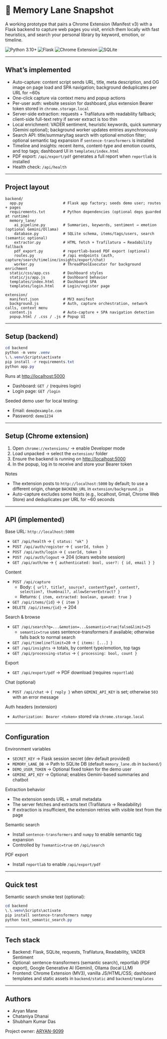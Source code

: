 # 🧠 Memory Lane Snapshot

A working prototype that pairs a Chrome Extension (Manifest v3) with a Flask backend to capture web pages you visit, enrich them locally with fast heuristics, and search your personal library by keyword, emotion, or timeline.

![Python 3.10+](https://img.shields.io/badge/Python-3.10%2B-3776AB?logo=python&logoColor=white)
![Flask](https://img.shields.io/badge/Flask-3.x-000000?logo=flask&logoColor=white)
![Chrome Extension](https://img.shields.io/badge/Chrome-Extension-4285F4?logo=google-chrome&logoColor=white)
![SQLite](https://img.shields.io/badge/SQLite-DB-003B57?logo=sqlite&logoColor=white)

---

## What’s implemented

- Auto-capture: content script sends URL, title, meta description, and OG image on page load and SPA navigation; background deduplicates per URL for ~60s
- One-click capture via context menu and popup actions
- Per-user auth: website session for dashboard, plus extension Bearer token stored in `chrome.storage.local`
- Server-side extraction: requests + Trafilatura with readability fallback; client-side full-text retry if server extract is too thin
- Local enrichment: VADER sentiment, heuristic keywords, quick summary (Gemini optional); background worker updates entries asynchronously
- Search API: title/summary/tag search with optional emotion filter; optional semantic tag expansion if `sentence-transformers` is installed
- Timeline and insights: recent items, content-type and emotion counts, and top tags; dashboard UI in `templates/index.html`
- PDF export: `/api/export/pdf` generates a full report when `reportlab` is installed
- Health check: `/api/health`

---

## Project layout

```text
backend/
  app.py                  # Flask app factory; seeds demo user; routes + pages
  requirements.txt        # Python dependencies (optional deps guarded at runtime)
  memory_lane/
    ai_pipeline.py        # Summaries, keywords, sentiment → emotion (optional Gemini/Ollama)
    database.py           # SQLite schema, items/tags/users, search (semantic optional)
    extractor.py          # HTML fetch + Trafilatura → Readability fallback
    pdf_export.py         # reportlab-based PDF export (optional)
    routes.py             # /api endpoints (auth, capture/search/timeline/insights/export/chat)
    worker.py             # ThreadPoolExecutor for background enrichment
  static/css/app.css      # Dashboard styles
  static/js/app.js        # Dashboard behavior
  templates/index.html    # Dashboard SPA
  templates/login.html    # Login/register page

extension/
  manifest.json           # MV3 manifest
  background.js           # Auth, capture orchestration, network calls, context menu
  content.js              # Auto-capture + SPA navigation detection
  popup.html / .css / .js # Popup UI
```

---

## Setup (backend)

```powershell
cd backend
python -m venv .venv
\.\.venv\Scripts\activate
pip install -r requirements.txt
python app.py
```

Runs at [http://localhost:5000](http://localhost:5000)

- Dashboard: `GET /` (requires login)
- Login page: `GET /login`

Seeded demo user for local testing:

- Email: `demo@example.com`
- Password: `demo1234`

---

## Setup (Chrome extension)

1. Open `chrome://extensions/` → enable Developer mode
2. Load unpacked → select the `extension/` folder
3. Ensure the backend is running on [http://localhost:5000](http://localhost:5000)
4. In the popup, log in to receive and store your Bearer token

Notes

- The extension posts to `http://localhost:5000` by default; to use a different origin, change `BACKEND_URL` in `extension/background.js`
- Auto-capture excludes some hosts (e.g., localhost, Gmail, Chrome Web Store) and deduplicates per URL for ~60 seconds

---

## API (implemented)

Base URL: `http://localhost:5000`

- `GET /api/health` → `{ status: "ok" }`
- `POST /api/auth/register` → `{ userId, token }`
- `POST /api/auth/login` → `{ userId, token }`
- `POST /api/auth/logout` → 204 (clears website session)
- `GET /api/auth/me` → `{ authenticated: bool, user?: { id, email } }`

Content

- `POST /api/capture`
  - Body: `{ url?, title?, source?, contentType?, content?, selection?, thumbnail?, allowServerExtract? }`
  - Returns: `{ item, extracted: boolean, queued: true }`
- `GET /api/items/{id}` → `{ item }`
- `DELETE /api/items/{id}` → 204

Search & browse

- `GET /api/search?q=...&emotion=...&semantic=true|false&limit=25`
  - `semantic=true` uses sentence-transformers if available; otherwise falls back to normal search
- `GET /api/timeline?limit=20` → `{ items: [...] }`
- `GET /api/insights` → totals, by content type/emotion, top tags
- `GET /api/processing-status` → `{ processing: bool, count }`

Export

- `GET /api/export/pdf` → PDF download (requires `reportlab`)

Chat (optional)

- `POST /api/chat` → `{ reply }` when `GEMINI_API_KEY` is set; otherwise `503` with an error message

Auth headers (extension)

- `Authorization: Bearer <token>` stored via `chrome.storage.local`

---

## Configuration

Environment variables

- `SECRET_KEY` → Flask session secret (dev default provided)
- `MEMORY_LANE_DB` → Path to SQLite DB (default `memory_lane.db` in `backend/`)
- `DEMO_USER_TOKEN` → Optional fixed token for the demo user
- `GEMINI_API_KEY` → Optional; enables Gemini-based summaries and chatbot

Extraction behavior

- The extension sends URL + small metadata
- The server fetches and extracts text (Trafilatura → Readability)
- If extraction is insufficient, the extension retries with visible text from the page

Semantic search

- Install `sentence-transformers` and `numpy` to enable semantic tag expansion
- Controlled by `?semantic=true` on `/api/search`

PDF export

- Install `reportlab` to enable `/api/export/pdf`

---

## Quick test

Semantic search smoke test (optional):

```powershell
cd backend
\.\.venv\Scripts\activate
pip install sentence-transformers numpy
python test_semantic_search.py
```

---

## Tech stack

- Backend: Flask, SQLite, requests, Trafilatura, Readability, VADER Sentiment
- Optional: sentence-transformers (semantic search), reportlab (PDF export), Google Generative AI (Gemini), Ollama (local LLM)
- Frontend: Chrome Extension (MV3), vanilla JS/HTML/CSS; dashboard templates and static assets in `backend/static` and `backend/templates`

---

## Authors

- Aryan Mane
- Chataniya Dhanai
- Shubham Kumar Das

Project owner: [ARYAN-9099](https://github.com/ARYAN-9099)
